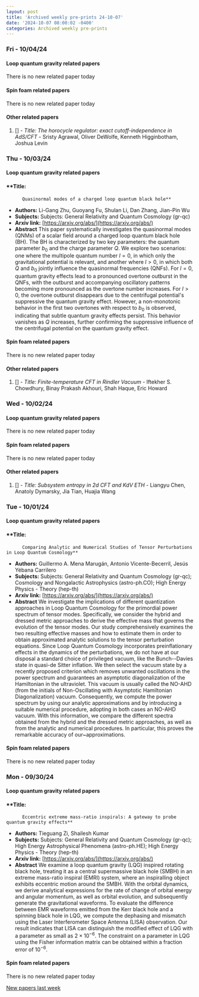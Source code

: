 ```yaml
---
layout: post
title: 'Archived weekly pre-prints 24-10-07'
date: '2024-10-07 08:00:02 -0400'
categories: Archived weekly pre-prints
---
```



### Fri - 10/04/24

#### Loop quantum gravity related papers

There is no new related paper today 

#### Spin foam related papers

There is no new related paper today 



#### Other related papers

1. [[]](https://arxiv.org/abs/) - *Title:
          The horocycle regulator: exact cutoff-independence in AdS/CFT* - Sristy Agrawal, Oliver DeWolfe, Kenneth Higginbotham, Joshua Levin



### Thu - 10/03/24

#### Loop quantum gravity related papers

#### **Title:
          Quasinormal modes of a charged loop quantum black hole**
 - **Authors:** Li-Gang Zhu, Guoyang Fu, Shulan Li, Dan Zhang, Jian-Pin Wu
 - **Subjects:** Subjects:
General Relativity and Quantum Cosmology (gr-qc)
 - **Arxiv link:** [https://arxiv.org/abs/](https://arxiv.org/abs/)
 - **Abstract**
 This paper systematically investigates the quasinormal modes (QNMs) of a scalar field around a charged loop quantum black hole (BH). The BH is characterized by two key parameters: the quantum parameter $b_0$ and the charge parameter $Q$. We explore two scenarios: one where the multipole quantum number $l=0$, in which only the gravitational potential is relevant, and another where $l > 0$, in which both $Q$ and $b_0$ jointly influence the quasinormal frequencies (QNFs). For $l=0$, quantum gravity effects lead to a pronounced overtone outburst in the QNFs, with the outburst and accompanying oscillatory patterns becoming more pronounced as the overtone number increases. For $l > 0$, the overtone outburst disappears due to the centrifugal potential's suppressive the quantum gravity effect. However, a non-monotonic behavior in the first two overtones with respect to $b_0$ is observed, indicating that subtle quantum gravity effects persist. This behavior vanishes as $Q$ increases, further confirming the suppressive influence of the centrifugal potential on the quantum gravity effect. 

#### Spin foam related papers

There is no new related paper today 



#### Other related papers

1. [[]](https://arxiv.org/abs/) - *Title:
          Finite-temperature CFT in Rindler Vacuum* - Iftekher S. Chowdhury, Binay Prakash Akhouri, Shah Haque, Eric Howard



### Wed - 10/02/24

#### Loop quantum gravity related papers

There is no new related paper today 

#### Spin foam related papers

There is no new related paper today 



#### Other related papers

1. [[]](https://arxiv.org/abs/) - *Title:
          Subsystem entropy in 2d CFT and KdV ETH* - Liangyu Chen, Anatoly Dymarsky, Jia Tian, Huajia Wang



### Tue - 10/01/24

#### Loop quantum gravity related papers

#### **Title:
          Comparing Analytic and Numerical Studies of Tensor Perturbations in Loop Quantum Cosmology**
 - **Authors:** Guillermo A. Mena Marugán, Antonio Vicente-Becerril, Jesús Yébana Carrilero
 - **Subjects:** Subjects:
General Relativity and Quantum Cosmology (gr-qc); Cosmology and Nongalactic Astrophysics (astro-ph.CO); High Energy Physics - Theory (hep-th)
 - **Arxiv link:** [https://arxiv.org/abs/](https://arxiv.org/abs/)
 - **Abstract**
 We investigate the implications of different quantization approaches in Loop Quantum Cosmology for the primordial power spectrum of tensor modes. Specifically, we consider the hybrid and dressed metric approaches to derive the effective mass that governs the evolution of the tensor modes. Our study comprehensively examines the two resulting effective masses and how to estimate them in order to obtain approximated analytic solutions to the tensor perturbation equations. Since Loop Quantum Cosmology incorporates preinflationary effects in the dynamics of the perturbations, we do not have at our disposal a standard choice of privileged vacuum, like the Bunch--Davies state in quasi-de Sitter inflation. We then select the vacuum state by a recently proposed criterion which removes unwanted oscillations in the power spectrum and guarantees an asymptotic diagonalization of the Hamiltonian in the ultraviolet. This vacuum is usually called the NO-AHD (from the initials of Non-Oscillating with Asymptotic Hamiltonian Diagonalization) vacuum. Consequently, we compute the power spectrum by using our analytic approximations and by introducing a suitable numerical procedure, adopting in both cases an NO-AHD vacuum. With this information, we compare the different spectra obtained from the hybrid and the dressed metric approaches, as well as from the analytic and numerical procedures. In particular, this proves the remarkable accuracy of our~approximations. 

#### Spin foam related papers

There is no new related paper today 

### Mon - 09/30/24

#### Loop quantum gravity related papers

#### **Title:
          Eccentric extreme mass-ratio inspirals: A gateway to probe quantum gravity effects**
 - **Authors:** Tieguang Zi, Shailesh Kumar
 - **Subjects:** Subjects:
General Relativity and Quantum Cosmology (gr-qc); High Energy Astrophysical Phenomena (astro-ph.HE); High Energy Physics - Theory (hep-th)
 - **Arxiv link:** [https://arxiv.org/abs/](https://arxiv.org/abs/)
 - **Abstract**
 We examine a loop quantum gravity (LQG) inspired rotating black hole, treating it as a central supermassive black hole (SMBH) in an extreme mass-ratio inspiral (EMRI) system, where an inspiralling object exhibits eccentric motion around the SMBH. With the orbital dynamics, we derive analytical expressions for the rate of change of orbital energy and angular momentum, as well as orbital evolution, and subsequently generate the gravitational waveforms. To evaluate the difference between EMR waveforms emitted from the Kerr black hole and a spinning black hole in LQG, we compute the dephasing and mismatch using the Laser Interferometer Space Antenna (LISA) observation. Our result indicates that LISA can distinguish the modified effect of LQG with a parameter as small as $2\times10^{-6}$. The constraint on a parameter in LQG using the Fisher information matrix can be obtained within a fraction error of $10^{-6}$. 

#### Spin foam related papers

There is no new related paper today 




[New papers last week]({{site.url}}/archived/weekly/pre-prints/2024/09/30/archived_weekly_papers.html)